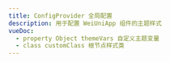 ```yaml
---
title: ConfigProvider 全局配置
description: 用于配置 WeiUniApp 组件的主题样式
vueDoc:
  - property Object themeVars 自定义主题变量
  - class customClass 根节点样式类
---
```

